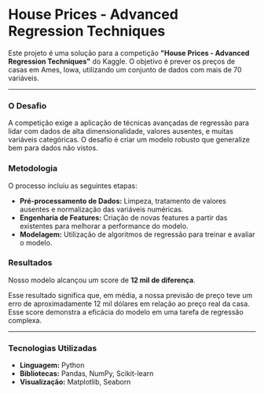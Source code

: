 # House Prices - Advanced Regression Techniques

Este projeto é uma solução para a competição **"House Prices - Advanced Regression Techniques"** do Kaggle. O objetivo é prever os preços de casas em Ames, Iowa, utilizando um conjunto de dados com mais de 70 variáveis.

---

### O Desafio

A competição exige a aplicação de técnicas avançadas de regressão para lidar com dados de alta dimensionalidade, valores ausentes, e muitas variáveis categóricas. O desafio é criar um modelo robusto que generalize bem para dados não vistos.

### Metodologia

O processo incluiu as seguintes etapas:

* **Pré-processamento de Dados:** Limpeza, tratamento de valores ausentes e normalização das variáveis numéricas.
* **Engenharia de Features:** Criação de novas features a partir das existentes para melhorar a performance do modelo.
* **Modelagem:** Utilização de algoritmos de regressão para treinar e avaliar o modelo.

### Resultados

Nosso modelo alcançou um score de **12 mil de diferença**.

Esse resultado significa que, em média, a nossa previsão de preço teve um erro de aproximadamente 12 mil dólares em relação ao preço real da casa. Esse score demonstra a eficácia do modelo em uma tarefa de regressão complexa.

---

### Tecnologias Utilizadas

* **Linguagem:** Python
* **Bibliotecas:** Pandas, NumPy, Scikit-learn
* **Visualização:** Matplotlib, Seaborn
